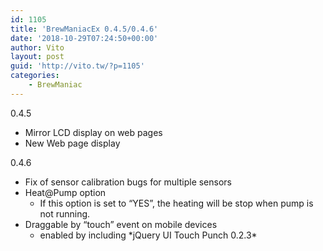 ```yaml
---
id: 1105
title: 'BrewManiacEx 0.4.5/0.4.6'
date: '2018-10-29T07:24:50+00:00'
author: Vito
layout: post
guid: 'http://vito.tw/?p=1105'
categories:
    - BrewManiac
---
```


0.4.5

- Mirror LCD display on web pages
- New Web page display

0.4.6

- Fix of sensor calibration bugs for multiple sensors
- Heat@Pump option 
    - If this option is set to “YES”, the heating will be stop when pump is not running.
- Draggable by “touch” event on mobile devices 
    - <div><div>enabled by including *jQuery UI Touch Punch 0.2.3*</div></div>